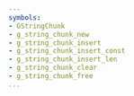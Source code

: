 ```yaml
---
symbols:
- GStringChunk
- g_string_chunk_new
- g_string_chunk_insert
- g_string_chunk_insert_const
- g_string_chunk_insert_len
- g_string_chunk_clear
- g_string_chunk_free
...
```


